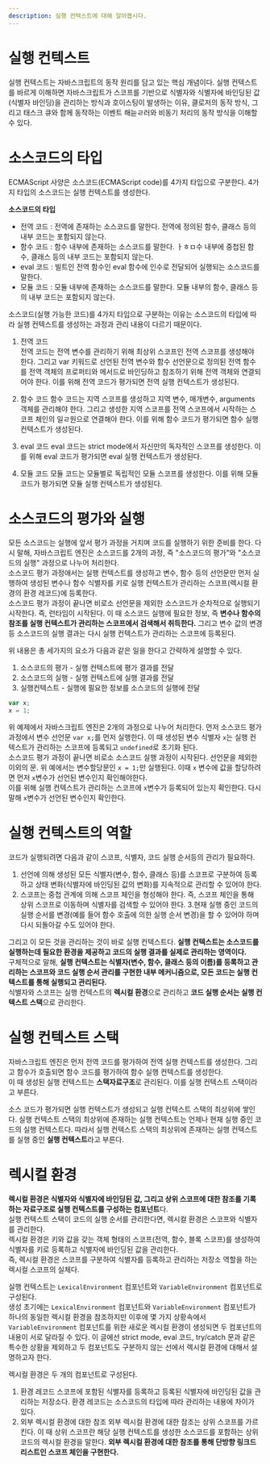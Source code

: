 ```yaml
---
description: 실행 컨텍스트에 대해 알아봅시다.
---
```


# 실행 컨텍스트
실행 컨텍스트는 자바스크립트의 동작 원리를 담고 있는 핵심 개념이다. 실행 컨텍스트를 바르게 이해하면 자바스크립트가 스코프를 기반으로 식별자와 식별자에 바인딩된 값(식별자 바인딩)을 관리하는 방식과 호이스팅이 발생하는 이유, 클로저의 동작 방식, 그리고 태스크 큐와 함께 동작하는 이벤트 해늗ㄹ러와 비동기 처리의 동작 방식을 이해할 수 있다. <br>

# 소스코드의 타입
ECMAScript 사양은 소스코드(ECMAScript code)를 4가지 타입으로 구분한다. 4가지 타입의 소스코드는 실행 컨텍스트를 생성한다. <br>

**소스코드의 타입** <br>
- 전역 코드 : 전역에 존재하는 소스코드를 말한다. 전역에 정의된 함수, 클래스 등의 내부 코드는 포함되지 않는다. <br>
- 함수 코드 : 함수 내부에 존재하는 소스코드를 말한다. ㅏㅎㅁ수 내부에 중첩된 함수, 클래스 등의 내부 코드는 포함되지 않는다. <br>
- eval 코드 : 빌트인 전역 함수인 eval 함수에 인수로 전달되어 실행되는 소스코드를 말한다. <br>
- 모듈 코드 : 모듈 내부에 존재하는 소스코드를 말한다. 모듈 내부의 함수, 클래스 등의 내부 코드는 포함되지 않는다. <br>

소스코드(실행 가능한 코드)를 4가지 타입으로 구분하는 이유는 소스코드의 타입에 따라 실행 컨텍스트를 생성하는 과정과 관리 내용이 다르기 때문이다. <br>

1. 전역 코드 <br>
전역 코드는 전역 변수를 관리하기 위해 최상위 스코프인 전역 스코프를 생성해야 한다. 그리고 var 키워드로 선언된 전역 변수와 함수 선언문으로 정의된 전역 함수를 전역 객체의 프로퍼티와 메서드로 바인딩하고 참조하기 위해 전역 객체와 연결되어야 한다. 이를 위해 전역 코드가 평가되면 전역 실행 컨텍스트가 생성된다. <br>

2. 함수 코드
함수 코드는 지역 스코프를 생성하고 지역 변수, 매개변수, arguments 객체를 관리해야 한다. 그리고 생성한 지역 스코프를 전역 스코프에서 시작하는 스코프 체인의 일ㄹ원으로 연결해야 한다. 이를 위해 함수 코드가 평가되면 함수 실행 컨텍스트가 생성된다. <br>

3. eval 코드
eval 코드는 strict mode에서 자신만의 독자적인 스코프를 생성한다. 이를 위해 eval 코드가 평가되면 eval 실행 컨텍스트가 생성된다. <br>

4. 모듈 코드
모듈 코드는 모듈별로 독립적인 모듈 스코프를 생성한다. 이를 위해 모듈 코드가 평가되면 모듈 실행 컨텍스트가 생성된다. <br>

# 소스코드의 평가와 실행
모든 소스코드는 실행에 앞서 평가 과정을 거치며 코드를 실행하기 위한 준비를 한다. 다시 말해, 자바스크립트 엔진은 소스코드를 2개의 과정, 즉 "소스코드의 평가"와 "소스코드의 실행" 과정으로 나누어 처리한다. <br>
소스코드 평가 과정애서는 실행 컨텍스트를 생성하고 변수, 함수 등의 선언문만 먼저 실행하여 생성된 변수나 함수 식별자를 키로 실행 컨텍스트가 관리하는 스코프(렉시컬 환경의 환경 레코드)에 등록한다. <br>
소스코드 평가 과정이 끝나면 비로소 선언문을 제외한 소스코드가 순차적으로 실행되기 시작한다. 즉, 런타임이 시작된다. 이 때 소스코드 실행에 필요한 정보, 즉 **변수나 함수의 참조를 실행 컨텍스트가 관리하는 스코프에서 검색해서 취득한다.** 그리고 변수 값의 변경 등 소스코드의 실행 결과는 다시 실행 컨텍스트가 관리하는 스코프에 등록된다.

위 내용은 총 세가지의 요소가 다음과 같은 일을 한다고 간략하게 설명할 수 있다.<br>
1. 소스코드의 평가 - 실행 컨텍스트에 평가 결과를 전달
2. 소스코드의 실행 - 실행 컨텍스트에 실행 결과를 전달
3. 실행컨텍스트 - 실행에 필요한 정보를 소스코드의 실행에 전달

```js
var x;
x = 1;
```
위 예제에서 자바스크립트 엔진은 2개의 과정으로 나누어 처리한다. 먼저 소스코드 평가 과정에서 변수 선언문 `var x;`를 먼저 실행한다. 이 때 생성된 변수 식별자 `x`는 실행 컨텍스트가 관리하는 스코프에 등록되고 `undefined`로 초기화 된다. <br>
소스코드 평가 과정이 끝나면 비로소 소스코드 실행 과정이 시작된다. 선언문을 제외한 이외의 문. 위 예에서는 변수할당문인 `x = 1;`만 실행된다. 이때 `x` 변수에 값을 할당하려면 먼저 `x`변수가 선언된 변수인지 확인해야한다. <br>
이를 위해 실행 컨텍스트가 관리하는 스코프에 `x`변수가 등록되어 있는지 확인한다. 다시 말해 `x`변수가 선언된 변수인지 확인한다. <br>

# 실행 컨텍스트의 역할
코드가 실행되려면 다음과 같이 스코프, 식별자, 코드 실행 순서등의 관리가 필요하다. <br>
1. 선언에 의해 생성된 모든 식별자(변수, 함수, 클래스 등)를 스코프로 구분하여 등록하고 상태 변화(식별자에 바인딩된 값의 변화)를 지속적으로 관리할 수 있어야 한다.
2. 스코프는 중첩 관계에 의해 스코프 체인을 형성해야 한다. 즉, 스코프 체인을 통해 상위 스코프로 이동하며 식별자를 검색할 수 있어야 한다. 
3.현재 실행 중인 코드의 실행 순서를 변경(예를 들어 함수 호출에 의한 실행 순서 변경)을 할 수 있어야 하며 다시 되돌아갈 수도 있어야 한다.

그리고 이 모든 것을 관리하는 것이 바로 실행 컨텍스트다. **실행 컨텍스트는 소스코드를 실행하는데 필요한 환경을 제공하고 코드의 실행 결과를 실제로 관리하는 영역이다.** <br>
구체적으로 말해, **실행 컨텍스트는 식별자(변수, 함수, 클래스 등의 이름)를 등록하고 관리하는 스코프와 코드 실행 순서 관리를 구현한 내부 메커니즘으로, 모든 코드는 실행 컨텍스트를 통해 실행되고 관리된다.**<br>
식별자와 스코프는 실행 컨텍스트의 **렉시컬 환경**으로 관리하고 **코드 실행 순서는 실행 컨텍스트 스택**으로 관리한다. <br>

# 실행 컨텍스트 스택
자바스크립트 엔진은 먼저 전역 코드를 평가하여 전역 실행 컨텍스트를 생성한다. 그리고 함수가 호출되면 함수 코드를 평가하여 함수 실행 컨텍스트를 생성한다. <br>
이 때 생성된 실행 컨텍스트는 **스택자료구조**로 관리된다. 이를 실행 컨텍스트 스택이라고 부른다. <br>

소스 코드가 평가되면 실행 컨텍스트가 생성되고 실행 컨텍스트 스택의 최상위에 쌓인다. 실행 컨텍스트 스택의 최상위에 존재하는 실행 컨텍스트는 언제나 현재 실행 중인 코드의 실행 컨텍스트다. 따라서 실행 컨텍스트 스택의 최상위에 존재하는 실행 컨텍스트를 실행 중인 **실행 컨텍스트**라고 부른다. <br>

# 렉시컬 환경
**렉시컬 환경은 식별자와 식별자에 바인딩된 값, 그리고 상위 스코프에 대한 참조를 기록하는 자료구조로 실행 컨텍스트를 구성하는 컴포넌트**다. <br>
실행 컨텍스트 스택이 코드의 실행 순서를 관리한다면, 렉시컬 환경은 스코프와 식별자를 관리한다. <br>
렉시컬 환경은 키와 값을 갖는 객체 형태의 스코프(전역, 함수, 블록 스코프)를 생성하여 식별자를 키로 등록하고 식별자에 바인딩된 값을 관리한다. <br>
즉, 렉시컬 환경은 스코프를 구분하여 식별자를 등록하고 관리하는 저장소 역할을 하는 렉시컬 스코프의 실체다. <br>

실행 컨텍스트는 `LexicalEnvironment` 컴포넌트와 `VariableEnvironment` 컴포넌트로 구성된다.<br>
생성 초기에는 `LexicalEnvironment` 컴포넌트와 `VariableEnvironment` 컴포넌트가 하나의 동일한 렉시컬 환경을 참조하지만 이후에 몇 가지 상황속에서 `VariableEnvironment` 컴포넌트를 위한 새로운 렉시컬 환경이 생성되면 두 컴포넌트의 내용이 서로 달라질 수 있다. 이 글에선 strict mode, eval 코드, try/catch 문과 같은 특수한 상황을 제외하고 두 컴포넌트도 구분하지 않는 선에서 렉시컬 환경에 대해서 설명하고자 한다. <br>

렉시컬 환경은 두 개의 컴포넌트로 구성된다. <br>
1. 환경 레코드
스코프에 포함된 식별자를 등록하고 등록된 식별자에 바인딩된 값을 관리하는 저장소다. 환경 레코드는 소스코드의 타입에 따라 관리하는 내용에 차이가 있다. <br>
2. 외부 렉시컬 환경에 대한 참조 
외부 렉시컬 환경에 대한 참조는 상위 스코프를 가르킨다. 이 때 상위 스코프란 해당 실행 컨텍스트를 생성한 소스코드를 포함하는 상위 코드의 렉시컬 환경을 말한다. **외부 렉시컬 환경에 대한 참조를 통해 단방향 링크드 리스트인 스코프 체인을 구현한다.**

